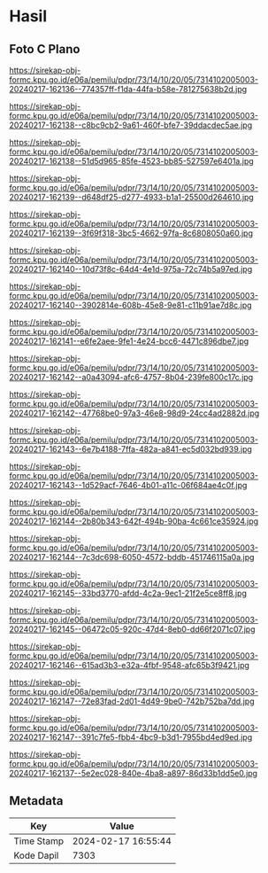 # Hasil

## Foto C Plano

https://sirekap-obj-formc.kpu.go.id/e06a/pemilu/pdpr/73/14/10/20/05/7314102005003-20240217-162136--774357ff-f1da-44fa-b58e-781275638b2d.jpg

https://sirekap-obj-formc.kpu.go.id/e06a/pemilu/pdpr/73/14/10/20/05/7314102005003-20240217-162138--c8bc9cb2-9a61-460f-bfe7-39ddacdec5ae.jpg

https://sirekap-obj-formc.kpu.go.id/e06a/pemilu/pdpr/73/14/10/20/05/7314102005003-20240217-162138--51d5d965-85fe-4523-bb85-527597e6401a.jpg

https://sirekap-obj-formc.kpu.go.id/e06a/pemilu/pdpr/73/14/10/20/05/7314102005003-20240217-162139--d648df25-d277-4933-b1a1-25500d264610.jpg

https://sirekap-obj-formc.kpu.go.id/e06a/pemilu/pdpr/73/14/10/20/05/7314102005003-20240217-162139--3f69f318-3bc5-4662-97fa-8c6808050a60.jpg

https://sirekap-obj-formc.kpu.go.id/e06a/pemilu/pdpr/73/14/10/20/05/7314102005003-20240217-162140--10d73f8c-64d4-4e1d-975a-72c74b5a97ed.jpg

https://sirekap-obj-formc.kpu.go.id/e06a/pemilu/pdpr/73/14/10/20/05/7314102005003-20240217-162140--3902814e-608b-45e8-9e81-c11b91ae7d8c.jpg

https://sirekap-obj-formc.kpu.go.id/e06a/pemilu/pdpr/73/14/10/20/05/7314102005003-20240217-162141--e6fe2aee-9fe1-4e24-bcc6-4471c896dbe7.jpg

https://sirekap-obj-formc.kpu.go.id/e06a/pemilu/pdpr/73/14/10/20/05/7314102005003-20240217-162142--a0a43094-afc6-4757-8b04-239fe800c17c.jpg

https://sirekap-obj-formc.kpu.go.id/e06a/pemilu/pdpr/73/14/10/20/05/7314102005003-20240217-162142--47768be0-97a3-46e8-98d9-24cc4ad2882d.jpg

https://sirekap-obj-formc.kpu.go.id/e06a/pemilu/pdpr/73/14/10/20/05/7314102005003-20240217-162143--6e7b4188-7ffa-482a-a841-ec5d032bd939.jpg

https://sirekap-obj-formc.kpu.go.id/e06a/pemilu/pdpr/73/14/10/20/05/7314102005003-20240217-162143--1d529acf-7646-4b01-a11c-06f684ae4c0f.jpg

https://sirekap-obj-formc.kpu.go.id/e06a/pemilu/pdpr/73/14/10/20/05/7314102005003-20240217-162144--2b80b343-642f-494b-90ba-4c661ce35924.jpg

https://sirekap-obj-formc.kpu.go.id/e06a/pemilu/pdpr/73/14/10/20/05/7314102005003-20240217-162144--7c3dc698-6050-4572-bddb-451746115a0a.jpg

https://sirekap-obj-formc.kpu.go.id/e06a/pemilu/pdpr/73/14/10/20/05/7314102005003-20240217-162145--33bd3770-afdd-4c2a-9ec1-21f2e5ce8ff8.jpg

https://sirekap-obj-formc.kpu.go.id/e06a/pemilu/pdpr/73/14/10/20/05/7314102005003-20240217-162145--06472c05-920c-47d4-8eb0-dd66f2071c07.jpg

https://sirekap-obj-formc.kpu.go.id/e06a/pemilu/pdpr/73/14/10/20/05/7314102005003-20240217-162146--615ad3b3-e32a-4fbf-9548-afc65b3f9421.jpg

https://sirekap-obj-formc.kpu.go.id/e06a/pemilu/pdpr/73/14/10/20/05/7314102005003-20240217-162147--72e83fad-2d01-4d49-9be0-742b752ba7dd.jpg

https://sirekap-obj-formc.kpu.go.id/e06a/pemilu/pdpr/73/14/10/20/05/7314102005003-20240217-162147--391c7fe5-fbb4-4bc9-b3d1-7955bd4ed9ed.jpg

https://sirekap-obj-formc.kpu.go.id/e06a/pemilu/pdpr/73/14/10/20/05/7314102005003-20240217-162137--5e2ec028-840e-4ba8-a897-86d33b1dd5e0.jpg


## Metadata

| Key        | Value               |
| ---------- | ------------------- |
| Time Stamp | 2024-02-17 16:55:44 |
| Kode Dapil | 7303                |



